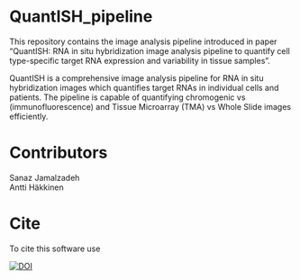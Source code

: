 # QuantISH_pipeline

This repository contains the image analysis pipeline introduced in paper “QuantISH: RNA in situ hybridization image analysis pipeline to quantify cell type-specific target RNA expression and variability in tissue samples”.

QuantISH is a comprehensive image analysis pipeline for RNA in situ hybridization images which quantifies target RNAs in individual cells and patients. The pipeline is capable of quantifying chromogenic vs (immunofluorescence) and Tissue Microarray (TMA) vs Whole Slide images efficiently.

# Contributors
Sanaz Jamalzadeh   
Antti Häkkinen

# Cite
To cite this software use 

[![DOI](https://zenodo.org/badge/DOI/10.5281/zenodo.4264098.svg)](https://doi.org/10.5281/zenodo.4264098)


